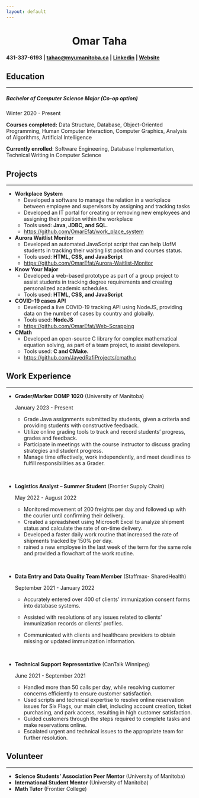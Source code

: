 ```yaml
---
layout: default
---
```

<h1 style="text-align: center;">Omar Taha</h1>

#### 431-337-6193 | tahao@myumanitoba.ca | [Linkedin](https://www.linkedin.com/in/omar-effat/) | [Website](https://omarefat.github.io/MyWebsite/)

## Education
--- 
##### Bachelor of Computer Science Major (Co-op option)
Winter 2020 - Present

**Courses completed:** Data Structure, Database, Object-Oriented Programming, Human Computer Interaction, Computer Graphics, Analysis of Algorithms, Artificial Intelligence

**Currently enrolled**: Software Engineering, Database Implementation, Technical Writing in Computer Science

## Projects
---
* **Workplace System** 
  * Developed a software to manage the relation in a workplace between employee and supervisors by assigning and tracking tasks
  * Developed an IT portal for creating or removing new employees and assigning their position within the workplace
  *  Tools used: **Java, JDBC, and SQL.**
  * https://github.com/OmarEfat/work_place_system
*  **Aurora Waitlist Monitor** 
   * Developed an automated JavaScript script that can help UofM students in tracking their waiting list position and courses status.
   * Tools used: **HTML, CSS, and JavaScript** 
   * https://github.com/OmarEfat/Aurora-Waitlist-Monitor
* **Know Your Major** 
  * Developed a web-based prototype as part of a group project to assist students in tracking degree requirements and creating personalized academic schedules.
  * Tools used: **HTML, CSS, and JavaScript**
* **COVID-19 cases API**
  * Developed a live COVID-19 tracking API using NodeJS, providing data on the number of cases by country and globally.
  * Tools used: **NodeJS**
  * https://github.com/OmarEfat/Web-Scrapping
* **CMath**
  *  Developed an open-source C library for complex mathematical equation solving, as part of a team project, to assist developers.
  *  Tools used: **C and CMake.**
  *  https://github.com/JayedRafiProjects/cmath.c


## Work Experience
---
* **Grader/Marker COMP 1020**  (University of Manitoba)

   January 2023 - Present
  - Grade Java assignments submitted by students, given a criteria and providing students with constructive feedback.
  - Utilize online grading tools to track and record students’ progress, grades and feedback.
  - Participate in meetings with the course instructor to discuss grading strategies and student progress.
  - Manage time effectively, work independently, and meet deadlines to fulfill responsibilities as a Grader.

&nbsp;

* **Logistics Analyst – Summer Student**  (Frontier Supply Chain)

   May 2022 - August 2022
  - Monitored movement of 200 freights per day and followed up with the courier until confirming their delivery.
  - Created a spreadsheet using Microsoft Excel to analyze shipment status and calculate the rate of on-time delivery.
  - Developed a faster daily work routine that increased the rate of shipments tracked by 150% per day.
  - rained a new employee in the last week of the term for the same role and provided a flowchart of the work routine.


  &nbsp;

* **Data Entry and Data Quality Team Member**  (Staffmax- SharedHealth)

   September 2021 - January 2022
  - Accurately entered over 400 of clients’ immunization consent forms into database systems.
  - Assisted with resolutions of any issues related to clients’ immunization records or clients’ profiles.
  - Communicated with clients and healthcare providers to obtain missing or updated immunization information.


    &nbsp;

* **Technical Support Representative**  (CanTalk Winnipeg)

   June 2021 - September 2021
  - Handled more than 50 calls per day, while resolving customer concerns efficiently to ensure customer satisfaction.
  - Used scripts and technical expertise to resolve online reservation issues for Six Flags, our main cliet, including account creation, ticket purchasing, and park access, resulting in high customer satisfaction.
  - Guided customers through the steps required to complete tasks and make reservations online.
  - Escalated urgent and technical issues to the appropriate team for further resolution.


## Volunteer
---
* **Science Students’ Association Peer Mentor**  (University of Manitoba)
* **International Student Mentor**  (University of Manitoba)
* **Math Tutor**  (Frontier College)


